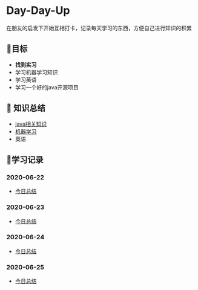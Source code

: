 # Day-Day-Up

在朋友的启发下开始互相打卡，记录每天学习的东西，方便自己进行知识的积累

## :dart:目标

* **找到实习**
* 学习机器学习知识
* 学习英语
* 学习一个好的java开源项目

## :book: 知识总结

* [java相关知识](https://www.cnblogs.com/zhou-ning/tag/java/)
* [机器学习](https://www.cnblogs.com/zhou-ning/tag/机器学习/)
* 英语

## :blue_book:学习记录

### 2020-06-22

* [今日总结](/每日小结/2020-06-22.md)

### 2020-06-23

* [今日总结](/每日小结/2020-06-23.md)

### 2020-06-24

* [今日总结](/每日小结/2020-06-24.md)

### 2020-06-25

* [今日总结](/每日小结/2020-06-25.md)







